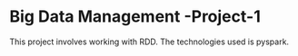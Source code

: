 # Big Data Management -Project-1
This project involves working with RDD.
The technologies used is pyspark.
